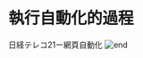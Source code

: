 # 執行自動化的過程
日経テレコ21ー網頁自動化
![end](https://user-images.githubusercontent.com/66252302/99149659-697d4a00-26ca-11eb-8a67-3059431a7fb3.gif)
